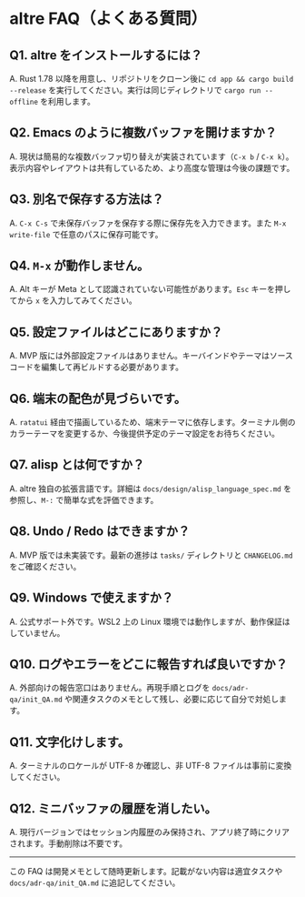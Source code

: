 # altre FAQ（よくある質問）

## Q1. altre をインストールするには？
A. Rust 1.78 以降を用意し、リポジトリをクローン後に `cd app && cargo build --release` を実行してください。実行は同じディレクトリで `cargo run --offline` を利用します。

## Q2. Emacs のように複数バッファを開けますか？
A. 現状は簡易的な複数バッファ切り替えが実装されています（`C-x b` / `C-x k`）。表示内容やレイアウトは共有しているため、より高度な管理は今後の課題です。

## Q3. 別名で保存する方法は？
A. `C-x C-s` で未保存バッファを保存する際に保存先を入力できます。また `M-x write-file` で任意のパスに保存可能です。

## Q4. `M-x` が動作しません。
A. Alt キーが Meta として認識されていない可能性があります。`Esc` キーを押してから `x` を入力してみてください。

## Q5. 設定ファイルはどこにありますか？
A. MVP 版には外部設定ファイルはありません。キーバインドやテーマはソースコードを編集して再ビルドする必要があります。

## Q6. 端末の配色が見づらいです。
A. `ratatui` 経由で描画しているため、端末テーマに依存します。ターミナル側のカラーテーマを変更するか、今後提供予定のテーマ設定をお待ちください。

## Q7. alisp とは何ですか？
A. altre 独自の拡張言語です。詳細は `docs/design/alisp_language_spec.md` を参照し、`M-:` で簡単な式を評価できます。

## Q8. Undo / Redo はできますか？
A. MVP 版では未実装です。最新の進捗は `tasks/` ディレクトリと `CHANGELOG.md` をご確認ください。

## Q9. Windows で使えますか？
A. 公式サポート外です。WSL2 上の Linux 環境では動作しますが、動作保証はしていません。

## Q10. ログやエラーをどこに報告すれば良いですか？
A. 外部向けの報告窓口はありません。再現手順とログを `docs/adr-qa/init_QA.md` や関連タスクのメモとして残し、必要に応じて自分で対処します。

## Q11. 文字化けします。
A. ターミナルのロケールが UTF-8 か確認し、非 UTF-8 ファイルは事前に変換してください。

## Q12. ミニバッファの履歴を消したい。
A. 現行バージョンではセッション内履歴のみ保持され、アプリ終了時にクリアされます。手動削除は不要です。

---
この FAQ は開発メモとして随時更新します。記載がない内容は適宜タスクや `docs/adr-qa/init_QA.md` に追記してください。

